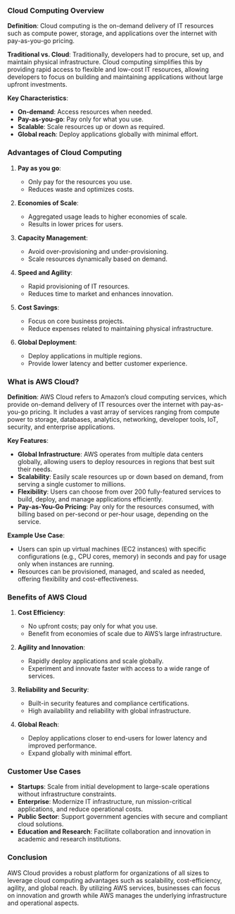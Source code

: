 
### Cloud Computing Overview

**Definition**: Cloud computing is the on-demand delivery of IT resources such as compute power, storage, and applications over the internet with pay-as-you-go pricing.

**Traditional vs. Cloud**: Traditionally, developers had to procure, set up, and maintain physical infrastructure. Cloud computing simplifies this by providing rapid access to flexible and low-cost IT resources, allowing developers to focus on building and maintaining applications without large upfront investments.

**Key Characteristics**:

- **On-demand**: Access resources when needed.
- **Pay-as-you-go**: Pay only for what you use.
- **Scalable**: Scale resources up or down as required.
- **Global reach**: Deploy applications globally with minimal effort.

### Advantages of Cloud Computing

1. **Pay as you go**:
    
    - Only pay for the resources you use.
    - Reduces waste and optimizes costs.
2. **Economies of Scale**:
    
    - Aggregated usage leads to higher economies of scale.
    - Results in lower prices for users.
3. **Capacity Management**:
    
    - Avoid over-provisioning and under-provisioning.
    - Scale resources dynamically based on demand.
4. **Speed and Agility**:
    
    - Rapid provisioning of IT resources.
    - Reduces time to market and enhances innovation.
5. **Cost Savings**:
    
    - Focus on core business projects.
    - Reduce expenses related to maintaining physical infrastructure.
6. **Global Deployment**:
    
    - Deploy applications in multiple regions.
    - Provide lower latency and better customer experience.



### What is AWS Cloud?

**Definition**: AWS Cloud refers to Amazon’s cloud computing services, which provide on-demand delivery of IT resources over the internet with pay-as-you-go pricing. It includes a vast array of services ranging from compute power to storage, databases, analytics, networking, developer tools, IoT, security, and enterprise applications.

**Key Features**:

- **Global Infrastructure**: AWS operates from multiple data centers globally, allowing users to deploy resources in regions that best suit their needs.
- **Scalability**: Easily scale resources up or down based on demand, from serving a single customer to millions.
- **Flexibility**: Users can choose from over 200 fully-featured services to build, deploy, and manage applications efficiently.
- **Pay-as-You-Go Pricing**: Pay only for the resources consumed, with billing based on per-second or per-hour usage, depending on the service.

**Example Use Case**:

- Users can spin up virtual machines (EC2 instances) with specific configurations (e.g., CPU cores, memory) in seconds and pay for usage only when instances are running.
- Resources can be provisioned, managed, and scaled as needed, offering flexibility and cost-effectiveness.

### Benefits of AWS Cloud

1. **Cost Efficiency**:
    
    - No upfront costs; pay only for what you use.
    - Benefit from economies of scale due to AWS’s large infrastructure.
2. **Agility and Innovation**:
    
    - Rapidly deploy applications and scale globally.
    - Experiment and innovate faster with access to a wide range of services.
3. **Reliability and Security**:
    
    - Built-in security features and compliance certifications.
    - High availability and reliability with global infrastructure.
4. **Global Reach**:
    
    - Deploy applications closer to end-users for lower latency and improved performance.
    - Expand globally with minimal effort.

### Customer Use Cases

- **Startups**: Scale from initial development to large-scale operations without infrastructure constraints.
- **Enterprise**: Modernize IT infrastructure, run mission-critical applications, and reduce operational costs.
- **Public Sector**: Support government agencies with secure and compliant cloud solutions.
- **Education and Research**: Facilitate collaboration and innovation in academic and research institutions.

### Conclusion

AWS Cloud provides a robust platform for organizations of all sizes to leverage cloud computing advantages such as scalability, cost-efficiency, agility, and global reach. By utilizing AWS services, businesses can focus on innovation and growth while AWS manages the underlying infrastructure and operational aspects.
